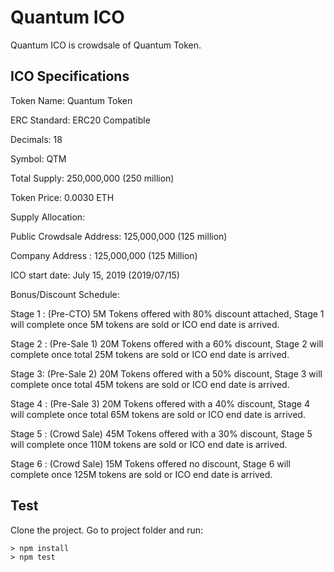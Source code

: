 # Quantum ICO

Quantum ICO is crowdsale of Quantum Token.

## ICO Specifications

Token Name: Quantum Token

ERC Standard: ERC20 Compatible

Decimals: 18

Symbol: QTM

Total Supply: 250,000,000 (250 million)

Token Price: 0.0030 ETH

Supply Allocation:

Public Crowdsale Address: 125,000,000 (125 million) 

Company Address : 125,000,000 (125 Million)


ICO start date: July 15, 2019 (2019/07/15)

Bonus/Discount Schedule:

Stage 1 : (Pre-CTO) 5M Tokens offered with 80% discount attached, Stage 1 will complete once 5M tokens are sold or ICO end date is arrived.

Stage 2 : (Pre-Sale 1) 20M Tokens offered with a 60% discount, Stage 2 will complete once total 25M tokens are sold or ICO end date is arrived.

Stage 3: (Pre-Sale 2) 20M Tokens offered with a 50% discount, Stage 3 will complete once total 45M tokens are sold or ICO end date is arrived.

Stage 4 : (Pre-Sale 3) 20M Tokens offered with a 40% discount, Stage 4 will complete once total 65M tokens are sold or ICO end date is arrived.

Stage 5 : (Crowd Sale) 45M Tokens offered with a 30% discount, Stage 5 will complete once 110M tokens are sold or ICO end date is arrived.

Stage 6 : (Crowd Sale) 15M Tokens offered no discount, Stage 6 will complete once 125M tokens are sold or ICO end date is arrived.

## Test

Clone the project. Go to project folder and run:

```
> npm install
> npm test
```
